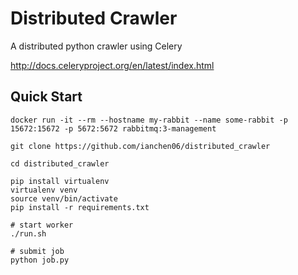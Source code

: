 # Distributed Crawler

A distributed python crawler using Celery

http://docs.celeryproject.org/en/latest/index.html

## Quick Start

```
docker run -it --rm --hostname my-rabbit --name some-rabbit -p 15672:15672 -p 5672:5672 rabbitmq:3-management

git clone https://github.com/ianchen06/distributed_crawler

cd distributed_crawler

pip install virtualenv
virtualenv venv
source venv/bin/activate
pip install -r requirements.txt

# start worker
./run.sh

# submit job
python job.py
```
